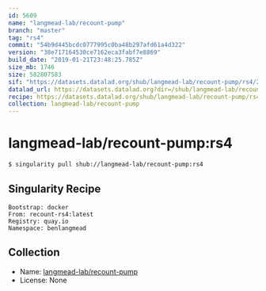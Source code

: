 ```yaml
---
id: 5609
name: "langmead-lab/recount-pump"
branch: "master"
tag: "rs4"
commit: "54b9d445bcdc0777995c0ba48b297afd61a4d322"
version: "38e717164530ce7162eca3fabf7e8869"
build_date: "2019-01-21T23:48:25.785Z"
size_mb: 1746
size: 582807583
sif: "https://datasets.datalad.org/shub/langmead-lab/recount-pump/rs4/2019-01-21-54b9d445-38e71716/38e717164530ce7162eca3fabf7e8869.simg"
datalad_url: https://datasets.datalad.org?dir=/shub/langmead-lab/recount-pump/rs4/2019-01-21-54b9d445-38e71716/
recipe: https://datasets.datalad.org/shub/langmead-lab/recount-pump/rs4/2019-01-21-54b9d445-38e71716/Singularity
collection: langmead-lab/recount-pump
---
```


# langmead-lab/recount-pump:rs4

```bash
$ singularity pull shub://langmead-lab/recount-pump:rs4
```

## Singularity Recipe

```singularity
Bootstrap: docker
From: recount-rs4:latest
Registry: quay.io
Namespace: benlangmead
```

## Collection

 - Name: [langmead-lab/recount-pump](https://github.com/langmead-lab/recount-pump)
 - License: None

